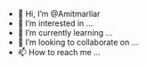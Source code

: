 - 👋 Hi, I’m @Amitmarliar
- 👀 I’m interested in ...
- 🌱 I’m currently learning ...
- 💞️ I’m looking to collaborate on ...
- 📫 How to reach me ...

<!---
Amitmarliar/Amitmarliar is a ✨ special ✨ repository because its `README.md` (this file) appears on your GitHub profile.
You can click the Preview link to take a look at your changes.
--->
